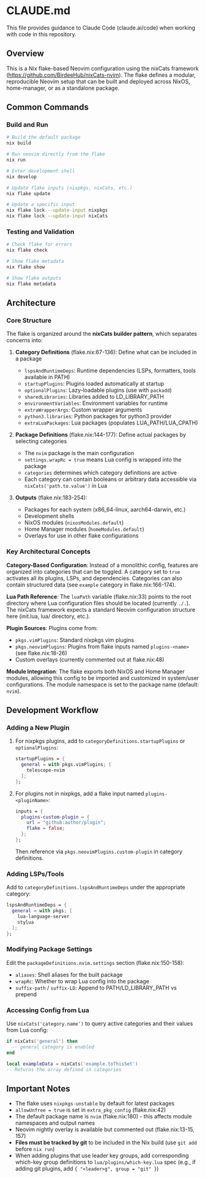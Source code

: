 # CLAUDE.md

This file provides guidance to Claude Code (claude.ai/code) when working with code in this repository.

## Overview

This is a Nix flake-based Neovim configuration using the nixCats framework (https://github.com/BirdeeHub/nixCats-nvim). The flake defines a modular, reproducible Neovim setup that can be built and deployed across NixOS, home-manager, or as a standalone package.

## Common Commands

### Build and Run
```bash
# Build the default package
nix build

# Run neovim directly from the flake
nix run

# Enter development shell
nix develop

# Update flake inputs (nixpkgs, nixCats, etc.)
nix flake update

# Update a specific input
nix flake lock --update-input nixpkgs
nix flake lock --update-input nixCats
```

### Testing and Validation
```bash
# Check flake for errors
nix flake check

# Show flake metadata
nix flake show

# Show flake outputs
nix flake metadata
```

## Architecture

### Core Structure

The flake is organized around the **nixCats builder pattern**, which separates concerns into:

1. **Category Definitions** (flake.nix:67-136): Define what can be included in a package
   - `lspsAndRuntimeDeps`: Runtime dependencies (LSPs, formatters, tools available in PATH)
   - `startupPlugins`: Plugins loaded automatically at startup
   - `optionalPlugins`: Lazy-loadable plugins (use with `packadd`)
   - `sharedLibraries`: Libraries added to LD_LIBRARY_PATH
   - `environmentVariables`: Environment variables for runtime
   - `extraWrapperArgs`: Custom wrapper arguments
   - `python3.libraries`: Python packages for python3 provider
   - `extraLuaPackages`: Lua packages (populates LUA_PATH/LUA_CPATH)

2. **Package Definitions** (flake.nix:144-177): Define actual packages by selecting categories
   - The `nvim` package is the main configuration
   - `settings.wrapRc = true` means Lua config is wrapped into the package
   - `categories` determines which category definitions are active
   - Each category can contain booleans or arbitrary data accessible via `nixCats('path.to.value')` in Lua

3. **Outputs** (flake.nix:183-254):
   - Packages for each system (x86_64-linux, aarch64-darwin, etc.)
   - Development shells
   - NixOS modules (`nixosModules.default`)
   - Home Manager modules (`homeModules.default`)
   - Overlays for use in other flake configurations

### Key Architectural Concepts

**Category-Based Configuration**: Instead of a monolithic config, features are organized into categories that can be toggled. A category set to `true` activates all its plugins, LSPs, and dependencies. Categories can also contain structured data (see `example` category in flake.nix:166-174).

**Lua Path Reference**: The `luaPath` variable (flake.nix:33) points to the root directory where Lua configuration files should be located (currently `./.`). The nixCats framework expects a standard Neovim configuration structure here (init.lua, lua/ directory, etc.).

**Plugin Sources**: Plugins come from:
- `pkgs.vimPlugins`: Standard nixpkgs vim plugins
- `pkgs.neovimPlugins`: Plugins from flake inputs named `plugins-<name>` (see flake.nix:18-26)
- Custom overlays (currently commented out at flake.nix:48)

**Module Integration**: The flake exports both NixOS and Home Manager modules, allowing this config to be imported and customized in system/user configurations. The module namespace is set to the package name (default: `nvim`).

## Development Workflow

### Adding a New Plugin

1. For nixpkgs plugins, add to `categoryDefinitions.startupPlugins` or `optionalPlugins`:
   ```nix
   startupPlugins = {
     general = with pkgs.vimPlugins; [
       telescope-nvim
     ];
   };
   ```

2. For plugins not in nixpkgs, add a flake input named `plugins-<pluginName>`:
   ```nix
   inputs = {
     plugins-custom-plugin = {
       url = "github:author/plugin";
       flake = false;
     };
   };
   ```
   Then reference via `pkgs.neovimPlugins.custom-plugin` in category definitions.

### Adding LSPs/Tools

Add to `categoryDefinitions.lspsAndRuntimeDeps` under the appropriate category:
```nix
lspsAndRuntimeDeps = {
  general = with pkgs; [
    lua-language-server
    stylua
  ];
};
```

### Modifying Package Settings

Edit the `packageDefinitions.nvim.settings` section (flake.nix:150-158):
- `aliases`: Shell aliases for the built package
- `wrapRc`: Whether to wrap Lua config into the package
- `suffix-path` / `suffix-LD`: Append to PATH/LD_LIBRARY_PATH vs prepend

### Accessing Config from Lua

Use `nixCats('category.name')` to query active categories and their values from Lua config:
```lua
if nixCats('general') then
  -- general category is enabled
end

local exampleData = nixCats('example.toThisSet')
-- Returns the array defined in categories
```

## Important Notes

- The flake uses `nixpkgs-unstable` by default for latest packages
- `allowUnfree = true` is set in `extra_pkg_config` (flake.nix:42)
- The default package name is `nvim` (flake.nix:180) - this affects module namespaces and output names
- Neovim nightly overlay is available but commented out (flake.nix:13-15, 157)
- **Files must be tracked by git** to be included in the Nix build (use `git add` before `nix run`)
- When adding plugins that use leader key groups, add corresponding which-key group definitions to `lua/plugins/which-key.lua` spec (e.g., if adding git plugins, add `{ "<leader>g", group = "git" }`)
